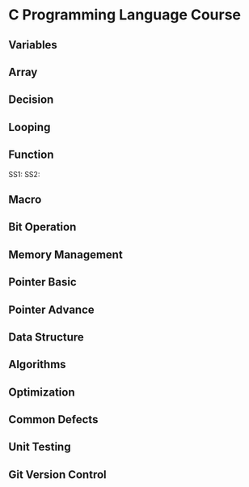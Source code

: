 # C Programming Language Course

## Variables

## Array

## Decision

## Looping

## Function
SS1:
SS2:

## Macro

## Bit Operation

## Memory Management

## Pointer Basic 

## Pointer Advance

## Data Structure

## Algorithms

## Optimization

## Common Defects

## Unit Testing

## Git Version Control
